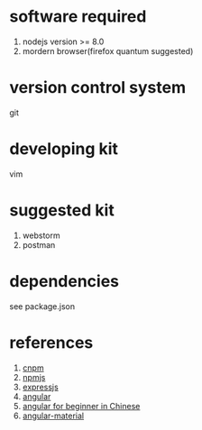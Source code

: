 # software required
1. nodejs version >= 8.0
2. mordern browser(firefox quantum suggested)

# version control system
git

# developing kit 
vim

# suggested kit
1. webstorm
2. postman

# dependencies
see package.json

# references 
1. [cnpm](http://npm.taobao.org/)
2. [npmjs](http://npmjs.com/)
3. [expressjs](http://www.expressjs.com.cn/)
4. [angular](https://angularjs.org/)
6. [angular for beginner in Chinese](http://www.runoob.com/angularjs/angularjs-tutorial.html)
5. [angular-material](https://material.angularjs.org/latest/)
